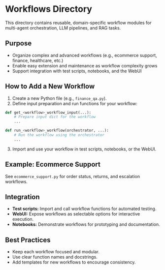 # Workflows Directory

This directory contains reusable, domain-specific workflow modules for multi-agent orchestration, LLM pipelines, and RAG tasks.

## Purpose
- Organize complex and advanced workflows (e.g., ecommerce support, finance, healthcare, etc.)
- Enable easy extension and maintenance as workflow complexity grows
- Support integration with test scripts, notebooks, and the WebUI

## How to Add a New Workflow
1. Create a new Python file (e.g., `finance_qa.py`).
2. Define input preparation and run functions for your workflow:

```python
def get_<workflow>_workflow_input(...):
    # Prepare input dict for the workflow
    ...

def run_<workflow>_workflow(orchestrator, ...):
    # Run the workflow using the orchestrator
    ...
```

3. Import and use your workflow in test scripts, notebooks, or the WebUI.

## Example: Ecommerce Support
See `ecommerce_support.py` for order status, returns, and escalation workflows.

## Integration
- **Test scripts:** Import and call workflow functions for automated testing.
- **WebUI:** Expose workflows as selectable options for interactive execution.
- **Notebooks:** Demonstrate workflows for prototyping and documentation.

## Best Practices
- Keep each workflow focused and modular.
- Use clear function names and docstrings.
- Add templates for new workflows to encourage consistency. 
